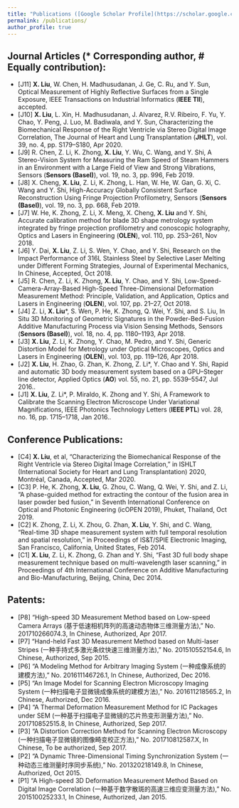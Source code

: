 ```yaml
---
title: "Publications ([Google Scholar Profile](https://scholar.google.com/citations?user=8AIuzdwAAAAJ&hl=en&authuser=1))"
permalink: /publications/
author_profile: true
---
```

## Journal Articles (* Corresponding author, # Equally contribution):
- [J11] **X. Liu**, W. Chen, H. Madhusudanan, J. Ge, C. Ru, and Y. Sun, Optical Measurement of Highly Reflective Surfaces from a Single Exposure, IEEE Transactions on Industrial Informatics  (**IEEE TII**), accepted.
- [J10] **X. Liu**, L. Xin, H. Madhusudanan, J. Alvarez, R.V. Ribeiro, F. Yu, Y. Chao, Y. Peng, J. Luo, M. Badiwala, and Y. Sun, Characterizing the Biomechanical Response of the Right Ventricle via Stereo Digital Image Correlation, The Journal of Heart and Lung Transplantation (**JHLT**), vol. 39, no. 4, pp. S179–S180, Apr 2020.
- [J9] R. Chen, Z. Li, K. Zhong, **X. Liu**, Y. Wu, C. Wang, and Y. Shi, A Stereo-Vision System for Measuring the Ram Speed of Steam Hammers in an Environment with a Large Field of View and Strong Vibrations, Sensors (**Sensors (Basel)**), vol. 19, no. 3, pp. 996, Feb 2019.
- [J8] X. Cheng, **X. Liu**, Z. Li, K. Zhong, L. Han, W. He, W. Gan, G. Xi, C. Wang and Y. Shi, High-Accuracy Globally Consistent Surface Reconstruction Using Fringe Projection Profilometry, Sensors (**Sensors (Basel)**), vol. 19, no. 3, pp. 668, Feb 2019.
- [J7] W. He, K. Zhong, Z. Li, X. Meng, X. Cheng, **X. Liu** and Y. Shi, Accurate calibration method for blade 3D shape metrology system integrated by fringe projection profilometry and conoscopic holography, Optics and Lasers in Engineering (**OLEN**), vol. 110, pp. 253–261, Nov 2018.
- [J6] Y. Dai, **X. Liu**, Z. Li, S. Wen, Y. Chao, and Y. Shi, Research on the Impact Performance of 316L Stainless Steel by Selective Laser Melting under Different Forming Strategies, Journal of Experimental Mechanics, In Chinese, Accepted, Oct 2018.
- [J5] R. Chen, Z. Li, K. Zhong, **X. Liu**, Y. Chao, and Y. Shi, Low-Speed-Camera-Array-Based High-Speed Three-Dimensional Deformation Measurement Method: Principle, Validation, and Application, Optics and Lasers in Engineering (**OLEN**), vol. 107, pp. 21–27, Oct 2018.
- [J4] Z. Li, **X. Liu***, S. Wen, P. He, K. Zhong, Q. Wei, Y. Shi, and S. Liu, In Situ 3D Monitoring of Geometric Signatures in the Powder-Bed-Fusion Additive Manufacturing Process via Vision Sensing Methods, Sensors (**Sensors (Basel)**), vol. 18, no. 4, pp. 1180–1193, Apr 2018.
- [J3] **X. Liu**, Z. Li, K. Zhong, Y. Chao, M. Pedro, and Y. Shi, Generic Distortion Model for Metrology under Optical Microscopes, Optics and Lasers in Engineering (**OLEN**), vol. 103, pp. 119–126, Apr 2018.
- [J2] **X. Liu**, H. Zhao, G. Zhan, K. Zhong, Z. Li*, Y. Chao and Y. Shi, Rapid and automatic 3D body measurement system based on a GPU–Steger line detector, Applied Optics (**AO**) vol. 55, no. 21, pp. 5539–5547, Jul 2016..
- [J1] **X. Liu**, Z. Li*, P. Miraldo, K. Zhong and Y. Shi, A Framework to Calibrate the Scanning Electron Microscope Under Variational Magnifications, IEEE Photonics Technology Letters (**IEEE PTL**) vol. 28, no. 16, pp. 1715–1718, Jan 2016..

## Conference Publications:
- [C4] **X. Liu**, et al, “Characterizing the Biomechanical Response of the Right Ventricle via Stereo Digital Image Correlation,” in ISHLT (International Society for Heart and Lung Transplantation) 2020, Montréal, Canada, Accepted, Mar 2020.
- [C3] P. He, K. Zhong, **X. Liu**, G. Zhou, C. Wang, Q. Wei, Y. Shi, and Z. Li, “A phase-guided method for extracting the contour of the fusion area in laser powder bed fusion,” in Seventh International Conference on Optical and Photonic Engineering (icOPEN 2019), Phuket, Thailand, Oct 2019.
- [C2] K. Zhong, Z. Li, X. Zhou, G. Zhan, **X. Liu**, Y. Shi, and C. Wang, “Real-time 3D shape measurement system with full temporal resolution and spatial resolution,” in Proceedings of IS&T/SPIE Electronic Imaging, San Francisco, California, United States, Feb 2014.
- [C1] **X. Liu**, Z. Li, K. Zhong, G. Zhan and Y. Shi, “Fast 3D full body shape measurement technique based on multi-wavelength laser scanning,” in Proceedings of 4th International Conference on Additive Manufacturing and Bio-Manufacturing, Beijing, China, Dec 2014.

## Patents:
- [P8] “High-speed 3D Measurement Method based on Low-speed Camera Arrays (基于低速相机阵列的高速动态物体三维测量方法),” No. 201710266074.3, In Chinese, Authorized, Apr 2017.
- [P7] “Hand-held Fast 3D Measurement Method based on Multi-laser Stripes (一种手持式多激光条纹快速三维测量方法),” No. 201510552154.6, In Chinese, Authorized, Sep 2015.
- [P6] “A Modeling Method for Arbitrary Imaging System (一种成像系统的建模方法),” No. 201611146726.1, In Chinese, Authorized, Dec 2016.
- [P5] “An Image Model for Scanning Electron Microscopy Imaging System (一种扫描电子显微镜成像系统的建模方法),” No. 201611218565.2, In Chinese, Authorized, Dec 2016.
- [P4] “A Thermal Deformation Measurement Method for IC Packages under SEM (一种基于扫描电子显微镜的芯片热变形测量方法),” No. 201710852515.8, In Chinese, Authorized, Sep 2017.
- [P3] “A Distortion Correction Method for Scanning Electron Microscopy (一种扫描电子显微镜的图像畸变校正方法),” No. 201710812587.X, In Chinese, To be authorized, Sep 2017.
- [P2] “A Dynamic Three-Dimensional Timing Synchronization System (一种动态三维测量时序同步系统),” No. 201320218149.8, In Chinese, Authorized, Oct 2015.
- [P1] “A High-speed 3D Deformation Measurement Method Based on Digital Image Correlation (一种基于数字散斑的高速三维应变测量方法),” No. 201510025233.1, In Chinese, Authorized, Jan 2015. 
